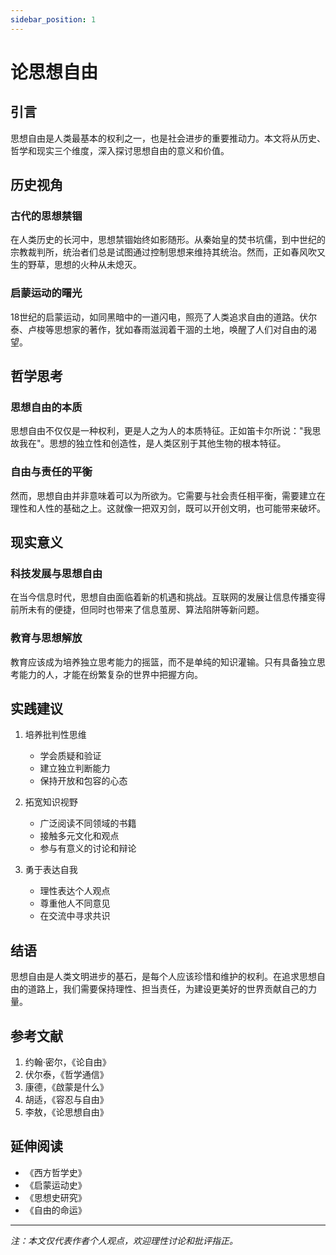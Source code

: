 ```yaml
---
sidebar_position: 1
---
```


# 论思想自由

## 引言

思想自由是人类最基本的权利之一，也是社会进步的重要推动力。本文将从历史、哲学和现实三个维度，深入探讨思想自由的意义和价值。

## 历史视角

### 古代的思想禁锢

在人类历史的长河中，思想禁锢始终如影随形。从秦始皇的焚书坑儒，到中世纪的宗教裁判所，统治者们总是试图通过控制思想来维持其统治。然而，正如春风吹又生的野草，思想的火种从未熄灭。

### 启蒙运动的曙光

18世纪的启蒙运动，如同黑暗中的一道闪电，照亮了人类追求自由的道路。伏尔泰、卢梭等思想家的著作，犹如春雨滋润着干涸的土地，唤醒了人们对自由的渴望。

## 哲学思考

### 思想自由的本质

思想自由不仅仅是一种权利，更是人之为人的本质特征。正如笛卡尔所说："我思故我在"。思想的独立性和创造性，是人类区别于其他生物的根本特征。

### 自由与责任的平衡

然而，思想自由并非意味着可以为所欲为。它需要与社会责任相平衡，需要建立在理性和人性的基础之上。这就像一把双刃剑，既可以开创文明，也可能带来破坏。

## 现实意义

### 科技发展与思想自由

在当今信息时代，思想自由面临着新的机遇和挑战。互联网的发展让信息传播变得前所未有的便捷，但同时也带来了信息茧房、算法陷阱等新问题。

### 教育与思想解放

教育应该成为培养独立思考能力的摇篮，而不是单纯的知识灌输。只有具备独立思考能力的人，才能在纷繁复杂的世界中把握方向。

## 实践建议

1. 培养批判性思维
   - 学会质疑和验证
   - 建立独立判断能力
   - 保持开放和包容的心态

2. 拓宽知识视野
   - 广泛阅读不同领域的书籍
   - 接触多元文化和观点
   - 参与有意义的讨论和辩论

3. 勇于表达自我
   - 理性表达个人观点
   - 尊重他人不同意见
   - 在交流中寻求共识

## 结语

思想自由是人类文明进步的基石，是每个人应该珍惜和维护的权利。在追求思想自由的道路上，我们需要保持理性、担当责任，为建设更美好的世界贡献自己的力量。

## 参考文献

1. 约翰·密尔，《论自由》
2. 伏尔泰，《哲学通信》
3. 康德，《啟蒙是什么》
4. 胡适，《容忍与自由》
5. 李敖，《论思想自由》

## 延伸阅读

- 《西方哲学史》
- 《启蒙运动史》
- 《思想史研究》
- 《自由的命运》

---

*注：本文仅代表作者个人观点，欢迎理性讨论和批评指正。* 